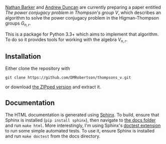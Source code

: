[Nathan Barker](https://www.dpmms.cam.ac.uk/~nb443/) and [Andrew Duncan](http://www.mas.ncl.ac.uk/~najd2/) are currently preparing a paper entitled *The power conjugacy problem in Thompson's group V*, which describes an algorithm to solve the power conjugacy problem in the Higman-Thompson groups $G_{n,r}$.

This is a package for Python 3.3+ which aims to implement that algorithm. To do so it provides tools for working with the algebra $V_{n,r}$.

Installation
------------

Either clone the repository with

	git clone https://github.com/DMRobertson/thompsons_v.git

or download [the ZIPped version](https://github.com/DMRobertson/thompsons_v/archive/master.zip) and extract it.

Documentation
-------------

The HTML documentation is generated using [Sphinx](https://pypi.python.org/pypi/Sphinx). To build, ensure that Sphinx is installed (``pip install sphinx``), then navigate to [the docs folder](/docs) and run ``make html``. More interestingly, I'm using Sphinx's [doctest extension](http://sphinx-doc.org/ext/doctest.html) to run some simple automated tests. To use it, ensure Sphinx is installed and run ``make doctest`` from the docs directory.
